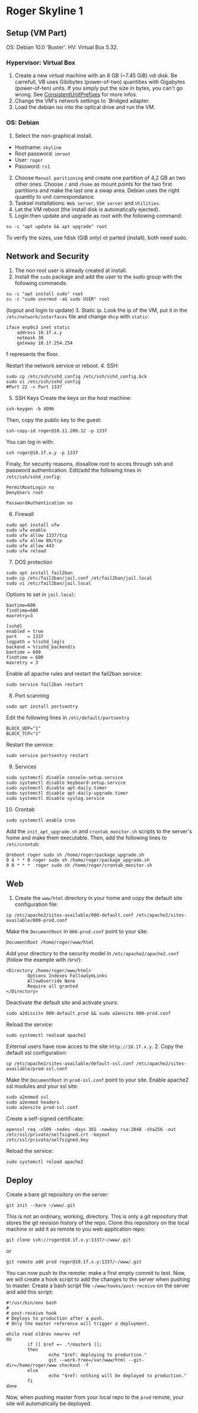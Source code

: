 # Roger Skyline 1

## Setup (VM Part)

OS: Debian 10.0 'Buster'.
HV: Virtual Box 5.32.

### Hypervisor: Virtual Box
1. Create a new virtual machine with an 8 GB (~7.45 GiB) vdi disk. Be carrefull, VB uses Gibibytes (power-of-two) quantities with Gigabytes (power-of-ten) units. If you simply put the size in bytes, you can't go wrong. See [ConsistentUnitPrefixes][1] for more infos.
2. Change the VM's network settings to `Bridged adapter.
3. Load the debian iso into the optical drive and run the VM.

### OS: Debian
1. Select the non-graphical install.
- Hostname: `skyline`
- Root password: `imroot`
- User: `roger`
- Password: `rs1`
2. Choose `Manual paritioning` and create one partition of 4,2 GB an two other ones. Choose `/` and `/home` as mount points for the two first partitions and make the last one a swap area. Debian uses the right quantity to unit correspondance.
3. Tasksel installations: `Web server`, `SSH server` and `Utilities`.
4. Let the VM reboot (the install disk is automatically ejected).
5. Login then update and upgrade as root with the following command:
```
su -c "apt update && apt upgrade" root
```
To verify the sizes, use fdisk (GiB only) ot parted (install), both need sudo.

## Network and Security
1. The non root user is already created at install.
2. Install the `sudo` package and add the user to the sudo group with the following commands:
```
su -c "apt install sudo" root
su -c "sudo usermod -aG sudo USER" root
```
(logout and login to update)
3. Static ip. Look the ip of the VM, put it in the `/etc/network/interfaces` file and change `dhcp` with `static`:
```
iface enp0s3 inet static
	address 10.1f.x.y
	netmask 30
	gateway 10.1f.254.254
```
f represents the floor.

Restart the network service or reboot.
4. SSH:
```
sudo cp /etc/ssh/sshd_config /etc/ssh/sshd_config.bck
sudo vi /etc/ssh/sshd_config
#Port 22 -> Port 1337
```
5. SSH Keys
Create the keys on the host machine:
```
ssh-keygen -b 4096
```
Then, copy the public key to the guest:
```
ssh-copy-id roger@10.11.200.12 -p 1337
```
You can log in with:
```
ssh roger@10.1f.x.y -p 1337
```
Finaly, for security reasons, dissallow root to acces through ssh and password authentication. Edit/add the following lines in `/etc/ssh/sshd_config`:
```
PermitRootLogin no
DenyUsers root

PasswordAuthentication no
```
6. Firewall
```
sudo apt install ufw
sudo ufw enable
sudo ufw allow 1337/tcp
sudo ufw allow 80/tcp
sudo ufw allow 443
sudo ufw reload
```
7. DOS protection
```
sudo apt install fail2ban
sudo cp /etc/fail2ban/jail.conf /et/fail2ban/jail.local
sudo vi /etc/fail2ban/jail.local
```
Options to set in `jail.local`:
```
bantime=600
findtime=600
maxretry=3

[sshd]
enabled = true
port    = 1337
logpath = %(sshd_log)s
backend = %(sshd_backend)s
bantime = 600
findtime = 600
maxretry = 3
```
Enable all apache rules and restart the fail2ban service:
```
sudo service fail2ban restart
```
8. Port scanning
```
sudo apt install portsentry
```
Edit the following lines in `/etc/default/portsentry`
```
BLOCK_UDP="1"
BLOCK_TCP="1"
```
Restart the service:
```
sudo service portsentry restart
```
9. Services
```
sudo systemctl disable console-setup.service
sudo systemctl disable keyboard-setup.service
sudo systemctl disable apt-daily.timer
sudo systemctl disable apt-daily-upgrade.timer
sudo systemctl disable syslog.service
```
10. Crontab
```
sudo systemctl enable cron
```
Add the `init_apt_upgrade.sh` and `crontab_monitor.sh` scripts to the server's home and make them executable. Then, add the following lines to `/etc/crontab`:
```
@reboot roger sudo sh /home/roger/package_upgrade.sh
0 4 * * 0 roger sudo sh /home/roger/package_upgrade.sh
0 0 * * *  roger sudo sh /home/roger/crontab_monitor.sh
```

## Web
1. Create the `www/html` directory in your home and copy the default site configuration file:
```
cp /etc/apache2/sites-available/000-default.conf /etc/apache2/sites-available/000-prod.conf
```
Make the `DocumentRoot` in `000-prod.conf` point to your site:
```
DocumentRoot /home/roger/www/html
```
Add your directory to the security model in `/etc/apache2/apache2.conf` (follow the example with /srv/):
```
<Directory /home/roger/www/html>
        Options Indexes FollowSymLinks
        AllowOverride None
        Require all granted
</Directory>
```
Deactivate the default site and activate yours:
```
sudo a2dissite 000-default.prod && sudo a2ensite 000-prod.conf
```
Reload the service:
```
sudo systemctl reaload apache2
```
External users have now acces to the site `http://10.1f.x.y`.
2. Copy the default ssl configuration:
```
cp /etc/apache2/sites-available/default-ssl.conf /etc/apache2/sites-available/prod-ssl.conf
```
Make the `DocumentRoot` in `prod-ssl.conf` point to your site.
Enable apache2 ssl modules and your ssl site:
```
sudo a2enmod ssl
sudo a2enmod headers
sudo a2ensite prod-ssl.conf
```
Create a self-signed certificate:
```
openssl req -x509 -nodes -days 365 -newkey rsa:2048 -sha256 -out /etc/ssl/private/selfsigned.crt -keyout /etc/ssl/private/selfsigned.key
```
Reload the service:
```
sudo systemctl reload apache2
```

## Deploy
Create a bare git repository on the server:
```
git init --bare ~/www/.git
```
This is not an ordinary, working, directory. This is only a git repository that stores the git revision history of the repo.
Clone this repository on the local machine or add it as remote to you web application repo:
```
git clone ssh://roger@10.1f.x.y:1337/~/www/.git
```
or
```
git remote add prod roger@10.1f.x.y:1337/~/www/.git
```
You can now push to the remote: make a first empty commit to test.
Now, we will create a hook script to add the changes to the server when pushing to master.
Create a bash script file `~/www/hooks/post-receive` on the server and add this script:
```
#!/usr/bin/env bash
#
# post-receive hook
# Deploys to production after a push.
# Only the master reference will trigger a deployment.

while read oldrev newrev ref
do
        if [[ $ref =~ .*/master$ ]];
        then
                echo "$ref: deploying to production."
                git --work-tree=/var/www/html --git-dir=/home/roger/www checkout -f
        else
                echo "$ref: nothing will be deployed to production."
        fi
done
```
Now, when pushing master from your local repo to the `prod` remote, your site will automatically be deployed.

[1]: https://wiki.debian.org/ConsistentUnitPrefixes "ConsistentUnitPrefixes"
